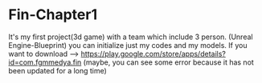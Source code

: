 # Fin-Chapter1
It's my first project(3d game) with a team which include 3 person. (Unreal Engine-Blueprint)
you can initialize just my codes and my models. 
If you want to download --> https://play.google.com/store/apps/details?id=com.fgmmedya.fin
(maybe, you can see some error because it has not been updated for a long time)
